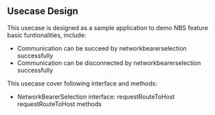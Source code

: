 ## Usecase Design

This usecase is designed as a sample application to demo NBS feature basic funtionalities, include:

* Communication can be succeed by networkbearerselection successfully
* Communication can be disconnected by networkbearerselection successfully

This usecase cover following interface and methods:

* NetworkBearerSelection interface: requestRouteToHost requestRouteToHost methods
